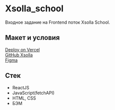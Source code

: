 # Xsolla_school
 Входное задание на Frontend поток Xsolla School.
 
 ## Макет и условия
[Deploy on Vercel](https://xsolla-school.vercel.app/)  
[GitHub Xsolla](https://github.com/xsolla/xsolla-frontend-school-2021)  
[Figma](https://www.figma.com/file/fgmrVXMjoofNw7eT5fUvvG/DS-Academy---frontend?node-id=0%3A1)  
 
 ## Стек
 - ReactJS
 - JavaScript(fetchAPI)
 - HTML, CSS
 - БЭМ
